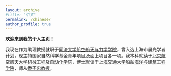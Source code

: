 ```yaml
---
layout: archive
#title: "中文"
permalink: /chinese/
author_profile: true
---
```

**欢迎来到我的个人主页！**

我现在作为助理教授就职于[同济大学航空航天与力学学院](https://aero-mech.tongji.edu.cn/main.htm)，曾入选上海市晨光学者计划，现主持国家自然科学基金青年项目及面上项目各一项。我本科就读于[北京航空航天大学机械工程及自动化学院](http://www.me.buaa.edu.cn/index.htm)，博士就读于[上海交通大学船舶海洋与建筑工程学院](https://naoce.sjtu.edu.cn/)，师从[乔丕忠教授](https://scholar.google.com/citations?user=Rb_idV0AAAAJ&hl=zh-TW)。
